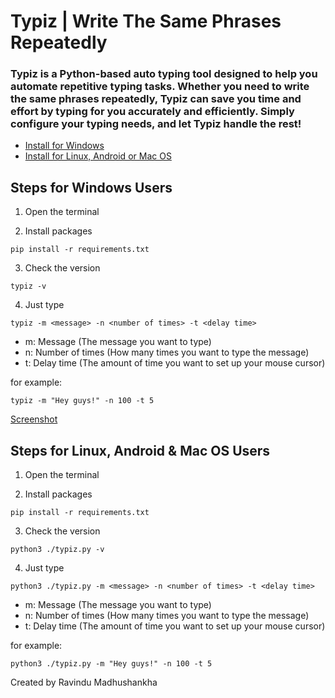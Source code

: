 # Typiz | Write The Same Phrases Repeatedly

### Typiz is a Python-based auto typing tool designed to help you automate repetitive typing tasks. Whether you need to write the same phrases repeatedly, Typiz can save you time and effort by typing for you accurately and efficiently. Simply configure your typing needs, and let Typiz handle the rest!

- [Install for Windows](https://github.com/mounter7/typiz/releases/download/typiz-1.0v/typiz.zip)
- [Install for Linux, Android or Mac OS](https://github.com/mounter7/typiz/archive/refs/heads/main.zip)

## Steps for Windows Users
1. Open the terminal

2. Install packages
```
pip install -r requirements.txt
```
3. Check the version
```
typiz -v
```
4. Just type
```
typiz -m <message> -n <number of times> -t <delay time>
```
- m: Message (The message you want to type)
- n: Number of times (How many times you want to type the message)
- t: Delay time (The amount of time you want to set up your mouse cursor)

for example:
```
typiz -m "Hey guys!" -n 100 -t 5
```

[Screenshot](screenshot.png)

## Steps for Linux, Android & Mac OS Users
1. Open the terminal

2. Install packages
```
pip install -r requirements.txt
```
3. Check the version
```
python3 ./typiz.py -v
```
4. Just type
```
python3 ./typiz.py -m <message> -n <number of times> -t <delay time>
```
- m: Message (The message you want to type)
- n: Number of times (How many times you want to type the message)
- t: Delay time (The amount of time you want to set up your mouse cursor)

for example:
```
python3 ./typiz.py -m "Hey guys!" -n 100 -t 5
```




Created by Ravindu Madhushankha
